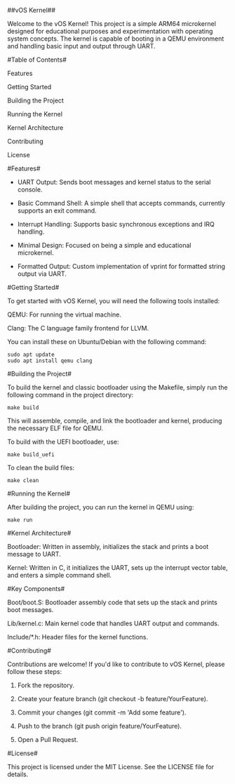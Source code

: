 ##vOS Kernel##

Welcome to the vOS Kernel! This project is a simple ARM64 microkernel designed for educational purposes and experimentation with operating system concepts. The kernel is capable of booting in a QEMU environment and handling basic input and output through UART.

#Table of Contents#

Features

Getting Started

Building the Project

Running the Kernel

Kernel Architecture

Contributing

License


#Features#

* UART Output: Sends boot messages and kernel status to the serial console.

* Basic Command Shell: A simple shell that accepts commands, currently supports an exit command.

* Interrupt Handling: Supports basic synchronous exceptions and IRQ handling.

* Minimal Design: Focused on being a simple and educational microkernel.

* Formatted Output: Custom implementation of vprint for formatted string output via UART.


#Getting Started#

To get started with vOS Kernel, you will need the following tools installed:

QEMU: For running the virtual machine.

Clang: The C language family frontend for LLVM.


You can install these on Ubuntu/Debian with the following command:

```
sudo apt update
sudo apt install qemu clang
```

#Building the Project#

To build the kernel and classic bootloader using the Makefile, simply run the following command in the project directory:

```
make build
```

This will assemble, compile, and link the bootloader and kernel, producing the necessary ELF file for QEMU.

To build with the UEFI bootloader, use:

```
make build_uefi
```

To clean the build files:

```
make clean
```

#Running the Kernel#

After building the project, you can run the kernel in QEMU using:

```
make run
```

#Kernel Architecture#

Bootloader: Written in assembly, initializes the stack and prints a boot message to UART.

Kernel: Written in C, it initializes the UART, sets up the interrupt vector table, and enters a simple command shell.


#Key Components#

Boot/boot.S: Bootloader assembly code that sets up the stack and prints boot messages.

Lib/kernel.c: Main kernel code that handles UART output and commands.

Include/*.h: Header files for the kernel functions.


#Contributing#

Contributions are welcome! If you'd like to contribute to vOS Kernel, please follow these steps:

1. Fork the repository.


2. Create your feature branch (git checkout -b feature/YourFeature).


3. Commit your changes (git commit -m 'Add some feature').


4. Push to the branch (git push origin feature/YourFeature).


5. Open a Pull Request.



#License#

This project is licensed under the MIT License. See the LICENSE file for details.

